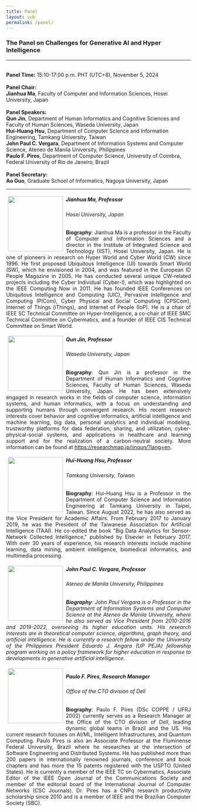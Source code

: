 ```yaml
---
title: Panel
layout: sub
permalink: /panel/
--- 
```


<h3>The Panel on Challenges for Generative AI and Hyper Intelligence</h3>
<hr/>
<br/><b>Panel Time:</b> 15:10-17:00 p.m. PHT (UTC+8), November 5, 2024
<br/> <br/><b>Panel Chair: </b>
<br/><b>Jianhua Ma</b>, Faculty of Computer and Information Sciences, Hosei University, Japan
<br/><br/><b>Panel Speakers: </b>
<br/><b>Qun Jin</b>, Department of Human Informatics and Cognitive Sciences and Faculty of Human Sciences, Waseda University, Japan
<br/><b>Hui-Huang Hsu</b>, Department of Computer Science and Information Engineering, Tamkang University, Taiwan
<br/><b>John Paul C. Vergara</b>, Department of Information Systems and Computer Science, Ateneo de Manila University, Philippines
<br/><b>Paulo F. Pires</b>, Department of Computer Science, University of Coimbra, Federal University of Rio de Janeiro, Brazil
<br/><br/><b>Panel Secretary: </b>
<br/><b>Ao Guo</b>, Graduate School of Informatics, Nagoya University, Japan
<br/>

<hr/>

<img src="/2024/assets/images/panel_speaker/jianhua_ma.jpg" align="left" style="border:5px solid white" width="150">
<h5><b>Jianhua Ma, Professor</b></h5>
<h6>Hosei University, Japan</h6>
<p style="text-align: justify;">
 <b>Biography</b>: Jianhua Ma is a professor in the Faculty of Computer and Information Sciences and a director in the Institute of Integrated Science and Technology (IIST), Hosei University, Japan. He is one of pioneers in research on Hyper World and Cyber World (CW) since 1996. He first proposed Ubiquitous Intelligence (UI) towards Smart World (SW), which he envisioned in 2004, and was featured in the European ID People Magazine in 2005. He has conducted several unique CW-related projects including the Cyber Individual (Cyber-I), which was highlighted on the IEEE Computing Now in 2011. He has founded IEEE Conferences on Ubiquitous Intelligence and Computing (UIC), Pervasive Intelligence and Computing (PICom), Cyber Physical and Social Computing (CPSCom), Internet of Things (iThings), and Internet of People (IoP). He is a chair of IEEE SC Technical Committee on Hyper-Intelligence, a co-chair of IEEE SMC Technical Committee on Cybermatics, and a founder of IEEE CIS Technical Committee on Smart World.
 </p>
 
 <img src="/2024/assets/images/panel_speaker/qun_jin.jpg" align="left" style="border:5px solid white" width="150">
<h5><b>Qun Jin, Professor</b></h5>
<h6>Waseda University, Japan</h6>
<p style="text-align: justify;">
 <b>Biography</b>: Qun Jin is a professor in the Department of Human Informatics and Cognitive Sciences, Faculty of Human Sciences, Waseda University, Japan. He has been extensively engaged in research works in the fields of computer science, information systems, and human informatics, with a focus on understanding and supporting humans through convergent research. His recent research interests cover behavior and cognitive informatics, artificial intelligence and machine learning, big data, personal analytics and individual modeling, trustworthy platforms for data federation, sharing, and utilization, cyber-physical-social systems, and applications in healthcare and learning support and for the realization of a carbon-neutral society. More information can be found at <a href="https://researchmap.jp/jinqun/?lang=en" target=_new><u>https://researchmap.jp/jinqun/?lang=en</u></a>.
 </p>
 
 <img src="/2024/assets/images/panel_speaker/hui-huang_hsu.jpg" align="left" style="border:5px solid white" width="150">
<h5><b>Hui-Huang Hsu, Professor</b></h5>
<h6>Tamkang University, Taiwan</h6>
<p style="text-align: justify;">
 <b>Biography</b>: Hui-Huang Hsu is a Professor in the Department of Computer Science and Information Engineering at Tamkang University in Taipei, Taiwan. Since August 2022, he has also served as the Vice President for Academic Affairs. From February 2017 to January 2019, he was the President of the Taiwanese Association for Artificial Intelligence (TAAI). He co-edited the book "Big Data Analytics for Sensor-Network Collected Intelligence," published by Elsevier in February 2017. With over 30 years of experience, his research interests include machine learning, data mining, ambient intelligence, biomedical informatics, and multimedia processing.
 </p>

<img src="/2024/assets/images/panel_speaker/john_vergara.jpg" align="left" style="border:5px solid white" width="150">
<h5><b>John Paul C. Vergara, Professor</b></h5>
<h6>Ateneo de Manila University, Philippines<h6>
<p style="text-align: justify;">
<b>Biography</b>: John Paul Vergara is a Professor in the Department of Information Systems and Computer Science at the Ateneo de Manila University, where he also served as Vice President from 2010-2016 and 2019-2022, overseeing its higher education units.  His research interests are in theoretical computer science, algorithms, graph theory, and artificial intelligence.  He is currently a research fellow under the University of the Philippines President Eduardo J. Angara (UP PEJA) fellowship program working on a policy framework for higher education in response to developments in generative artificial intelligence.
<br/>
</p>

<img src="/2024/assets/images/panel_speaker/paulo_pires.jpg" align="left" style="border:5px solid white" width="150">
<h5><b>Paulo F. Pires, Research Manager</b></h5>
<h6>Office of the CTO division of Dell</h6>
<p style="text-align: justify;">
 <b>Biography</b>: Paulo F. Pires (DSc COPPE / UFRJ 2002) currently serves as a Research Manager at the Office of the CTO division of Dell, leading dynamic global teams in Brazil and the US. His current research focuses on AI/ML, Intelligent Infrastructures, and Quantum Computing. Paulo Pires is also an Associate Professor at the Fluminense Federal University, Brazil where he researches at the intersection of Software Engineering and Distributed Systems. He has published more than 200 papers in internationally renowned journals, conference and book chapters and has more the 15 patents registered with the USPTO (United States). He is currently a member of the IEEE TC on Cybermatics, Associate Editor of the IEEE Open Journal of the Communications Society and member of the editorial board of the International Journal of Computer Networks (CSC Journals). Dr. Pires has a CNPq research productivity scholarship since 2010 and is a member of IEEE and the Brazilian Computer Society (SBC).
 </p>
<br/>